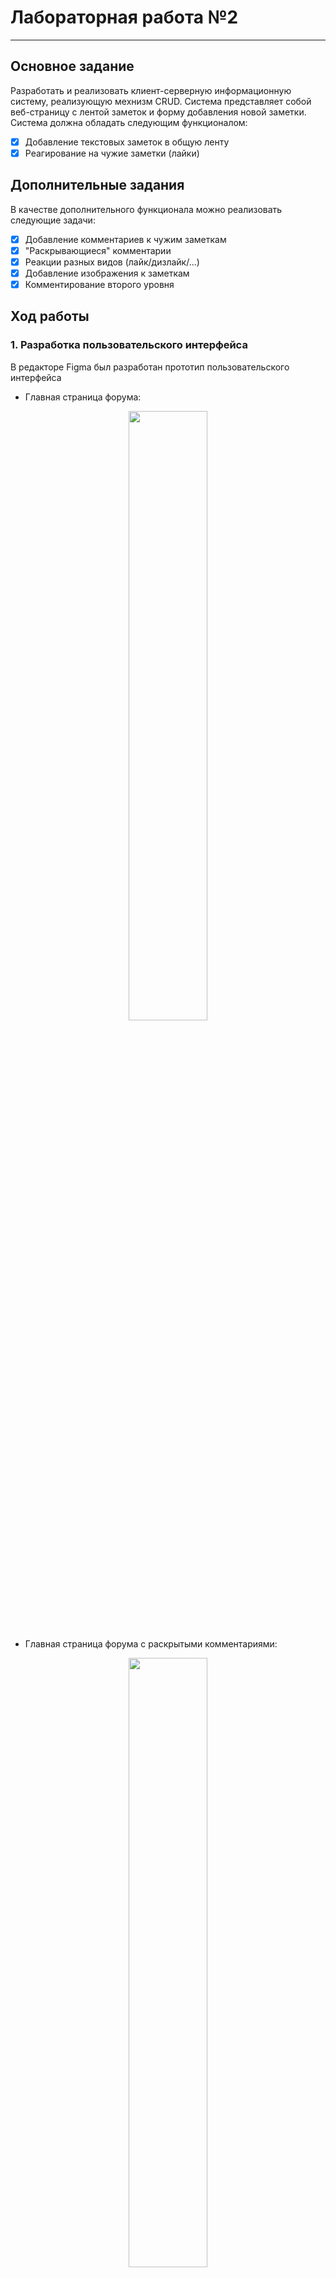 # Лабораторная работа №2
------

## Основное задание
Разработать и реализовать клиент-серверную информационную систему, реализующую мехнизм CRUD. Система представляет собой веб-страницу с лентой заметок и форму добавления новой заметки. Система должна обладать следующим функционалом:
 - [x] Добавление текстовых заметок в общую ленту
 - [x] Реагирование на чужие заметки (лайки)
 
## Дополнительные задания

В качестве дополнительного функционала можно реализовать следующие задачи:

 - [x] Добавление комментариев к чужим заметкам
 - [x] "Раскрывающиеся" комментарии
 - [x] Реакции разных видов (лайк/дизлайк/...)
 - [x] Добавление изображения к заметкам
 - [x] Комментирование второго уровня
 
## Ход работы

### 1. Разработка пользовательского интерфейса

В редакторе Figma был разработан прототип пользовательского интерфейса

- Главная страница форума:
<p align = "center"><img src="https://ie.wampi.ru/2022/11/25/IZOBRAZENIE_2022-11-25_172554196.png"/width = 50%></p>

- Главная страница форума с раскрытыми комментариями:
<p align = "center"><img src="https://ie.wampi.ru/2022/11/25/IZOBRAZENIE_2022-11-25_173016261.png"/width = 50%></p>


### 2. Описание пользовательских сценариев работы
На сайте пользователю доступны следующие возможности:
- Опубликовать новую запись на форуме и прикрепить к ней изображение
- Поставить реакцию на опубликованные ранее записи
- Комментировать запись или комментарии к ней
- Перемещение по страницам форума и чтение старых записей

Если пользователь попытается опубликовать запись с большим объемом текста (более 900 символов), с маленьким объемом текста (менее 4 символов) или прикрепить слишком большое изображение(больше 2 мб) или файл, неподдерживаемого формата, ему высветиться соответствующее сообщение об ошибке.

Если пользователь сделал все правильно, то после нажатия на кнопку "добавить", страница форума обновится и среди всех записей появится новая запись от пользователя.

Пользователь может оставить одну из трех реакций: лайк, дизлайк и смех для каждой записи. Количество реакций от одного пользователя не ограничено. Но если число реакции на записи достигнет значения 999, при попытке оставить эту реакцию появится сообщение об ошибке.

Пользователь может прокомментировать запись или оставить комментарий второго уровня на другие комментарии к этой записи. Если объем комментария будет меньше 4 символов или больше 200 символов, появится сообщение об ошибке. Если объем комментария соответствует условиям, то после нажатия на кнопку "Оставить комментарий", страница форума обновится и к записи добавится новый комментарий.


### 3. Описание API сервера и хореографии

- Пример запросов, когда пользователь оставляет новую запись:
<p align = "center"><img src="https://ic.wampi.ru/2022/11/25/new_post.png"/width = 370></p>
Post запрос содержит следующие данные: данные об изображении и текст записи

- Пример запросов, когда пользователь оставляет реакцию на запись:
<p align = "center"><img src="https://im.wampi.ru/2022/11/25/reaction.png"/width = 370></p>

- Пример запросов, когда пользователь оставляет комментарий:
<p align = "center"><img src="https://ic.wampi.ru/2022/11/25/comment.png"/width = 370></p>
Post запрос содержит следующие данные: текст комментария, текущую страницу форума и id записи, которую комментируют. В случае, если это комментарий второго уровня, id записи заменяется на id комментария.

- Пример запросов, когда пользователь перемешается между страницами:
<p align = "center"><img src="https://ie.wampi.ru/2022/11/25/Page.png"/width = 300></p>


### 4. Описание структуры базы данных

Для хранения данных форума используется база данных MySQL. Всего в базе данных содержится 3 таблицы: таблица с информацией о записях на форуме, таблица с информацией о комментариях и таблица с информацией о комментариях второго уровня.

Таблица о записях на форуме содержит в себе индивидуальный номер записи, текст записи, количество лайков, количество дизлайков, количество реакций смеха, время создания записи и id изображения, прикрепленного к этой записи

Пример записи на форуме в базе данных:

```sh
{
    "id": 3,
    "text": "Третий пост на форуме",
    "like_count": 5,
    "dislike_count": 1,
    "fun_count": 0,
    "time": 1668966113,
    "img_id": "vrsiM.jpeg"
}
```

Таблица о комментариях на форуме содержит в себе индивидуальный номер комментария, текст комментария, индивидуальный номер записи, к которой относится комментарий и время создания комментария

Пример записи о комментарии в базе данных:

```sh
{
    "id": 3,
    "text": "Первый комментарий к этой записи",
    "post_id": 52,
    "time": 1668968113,
}
```

Таблица о комментариях второго уровня на форуме содержит в себе индивидуальный номер комментария, текст комментария, индивидуальный номер комментария, к которому относится комментарий и время создания комментария

Пример записи о комментарии второго уровня в базе данных:

```sh
{
    "id": 1,
    "text": "Первый комментарий 2-го уровня",
    "post_id": 3,
    "time": 1668968241,
}
```

### 5. Описание алгоритмов

- Пользователь добавляет новую запись с картинкой:
<p align = "center"> <img src="https://ie.wampi.ru/2022/11/25/new_post.png" width = "400"> </p>


- Пользователь оставляет комментарий:
<p align = "center"><img src="https://ic.wampi.ru/2022/11/25/IZOBRAZENIE_2022-11-25_204700597.png" width = "400"/></p>


- Пользователь оставляет реакцию:
<p align = "center"><img src="https://ic.wampi.ru/2022/11/25/reaction.png" width = "300"/></p>


- Пользователь переключается между страницами:
<p align = "center"><img src="https://im.wampi.ru/2022/11/25/Page.png" width = "120"/></p>

- Алгоритм выдачи постов:
<p align = "center"><img src="https://ic.wampi.ru/2022/11/25/for.png" width = "200"/></p>


## Значимые фрагменты кода
Фрагмент кода выдачи постов: 
```sh
<?php
	$max_page_posts = 100;
				
	$page = 1;
	if (isset($_GET["page"]) && $_GET["page"] > 0)
		$page = $_GET["page"];
			
	if (($page - 1) * $max_page_posts >= $max_posts)
		$page = ceil($max_posts / $max_page_posts); 
			
	for ($i = 1 + ($max_page_posts * ($page - 1)); $i <= ($max_page_posts*$page); $i++) {				
		
		if ($i > $max_posts)
			break;
				
		[$text, $like, $dislike, $fun, $post_id, $img_id] = parse_post($i - 1, $result);
		[$comments, $comm_count, $c_id, $sub_comm_count] = parse_comment($post_id, $comments_db);
				
		echo "<tr> <td>";
		include ("template/post.php");
		echo "</td></tr>";
				
		echo "<tr height = 5> </tr>";
		echo "<tr><td>";
		include ("template/comments.php"); 
		echo "</td></tr>";
				
		echo "<tr height = 20> <td> <hr> <td> </tr>";
	}
		
?>
```

Фрагмент кода, содержащий скрипты для "раскрывающихся" комментариев
```sh
<script> 
	function show_comments(id){
		let c = document.getElementById("c"+id);
		c.removeAttribute("hidden");
		
		let b = document.getElementById("b"+id);
		b.textContent = "Скрыть комментарии";
		
		b.setAttribute("onClick", "hide_comments('"+id+"')");
	}
	
	function hide_comments(id) {
		let c = document.getElementById("c"+id);
		c.setAttribute("hidden", true);
		
		let b = document.getElementById("b"+id);
		b.textContent = "Показать комментарии";
		
		b.setAttribute("onClick", "show_comments('"+id+"')");
	}
</script>
```

Фрагмент кода, запрашивающий записи о постах из базы данных:
```sh
$link = mysqli_connect("localhost", "forum_db", "12345", "posts");

mysqli_set_charset($link, "utf8");

$sql = 'SELECT * FROM posts ORDER BY time DESC';

$result = mysqli_query($link, $sql);
$max_posts = mysqli_num_rows($result);
$result = mysqli_fetch_all($result, MYSQLI_ASSOC);
```

Фрагмент кода, создающий новую запись о посте в базе данных:
```sh
$sql = "INSERT INTO `posts` (`id`, `text`, `like_count`, `fun_count`, `dislike_count`, `time`, `img_id`) VALUES (NULL, '".$text."', '0', '0', '0', '".$time."', '".$img_name."');";
	
$link = mysqli_connect("localhost", "forum_db", "12345", "posts");
mysqli_set_charset($link, "utf8");
$res = mysqli_query($link, $sql);
```
